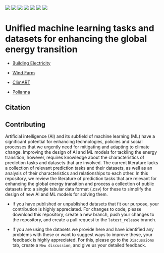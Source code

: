 <img src="https://img.shields.io/badge/Building_Electricity-ready-blue"/> <img src="https://img.shields.io/badge/Wind_Farm-ready-blue"/> <img src="https://img.shields.io/badge/Uber_Movement-processing-yellow"/> <img src="https://img.shields.io/badge/ClimART-ready-blue"/> <img src="https://img.shields.io/badge/Climate_Downscaling-preparing-red"/> <img src="https://img.shields.io/badge/Open_Catalyst-preparing-red"/> <img src="https://img.shields.io/badge/Polianna-ready-blue"/>

# Unified machine learning tasks and datasets for enhancing the global energy transition

* [Building Electricity](https://github.com/ArsamAryandoust/EnergyTransitionTasks/tree/master/datasets/BuildingElectricity)

* [Wind Farm](https://github.com/ArsamAryandoust/EnergyTransitionTasks/tree/master/datasets/WindFarm)

* [ClimART](https://github.com/ArsamAryandoust/EnergyTransitionTasks/tree/master/datasets/ClimART)

* [Polianna](https://github.com/ArsamAryandoust/EnergyTransitionTasks/tree/master/datasets/Polianna)

<!--
* [Uber Movement](https://github.com/ArsamAryandoust/EnergyTransitionTasks/tree/master/datasets/UberMovement)
* [Generation Scheduling](https://github.com/ArsamAryandoust/EnergyTransitionTasks/tree/master/datasets/GenerationScheduling)
* [Climate Downscaling](https://github.com/ArsamAryandoust/EnergyTransitionTasks/tree/master/datasets/ClimateDownscaling)
* [Open Catalyst](https://github.com/ArsamAryandoust/EnergyTransitionTasks/tree/master/datasets/OpenCatalyst)
-->


## Citation


## Contributing

Artificial intelligence (AI) and its subfield of machine learning (ML) have a
significant potential for enhancing technologies, policies and social processes
that we urgently need for mitigating and adapting to climate change. Improving the
design of AI and ML models for tackling the energy transition, however, requires
knowledge about the characteristics of prediction tasks and datasets that are involved.
The current literature lacks a collection of relevant prediction tasks and their
datasets, as well as an analysis of their characteristics and relationships to each
other. In this repository, we review the literature of prediction tasks that are
relevant for enhancing the global energy transition and process a collection of
public datasets into a single tabular data format (.csv) for these to simplify the
design of new AI and ML models for solving them.

* If you have published or unpublished datasets that fit our purpose, your 
contribution is highly appreciated. For changes to code, please download this 
repository, create a new branch, push your changes to the repository, and 
create a pull request to the `latest_release` branch.

* If you are using the datasets we provide here and have identified any 
problems with these or want to suggest ways to improve these, your feedback is 
highly appreciated. For this, please go to the `Discussions` tab, create a 
`New discussion`, and give us your detailed feedback.



<!-- ## Getting started -->


